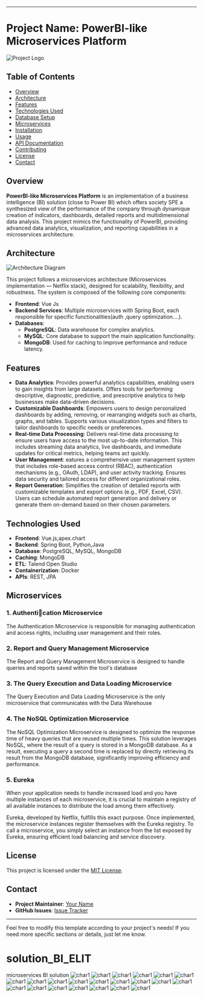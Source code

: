 
---

# Project Name: PowerBI-like Microservices Platform

![Project Logo](./full-version/public/logo.png)

## Table of Contents

- [Overview](#overview)
- [Architecture](#architecture)
- [Features](#features)
- [Technologies Used](#technologies-used)
- [Database Setup](#database-setup)
- [Microservices](#microservices)
- [Installation](#installation)
- [Usage](#usage)
- [API Documentation](#api-documentation)
- [Contributing](#contributing)
- [License](#license)
- [Contact](#contact)

## Overview

**PowerBI-like Microservices Platform** is an implementation of a business intelligence (BI) solution (close to Power BI) which offers society SPE a synthesized view of the performance of the company through dynamique creation of indicators, dashboards, detailed reports and multidimensional data analysis. This project mimics the functionality of PowerBI, providing advanced data analytics, visualization, and reporting capabilities in a microservices architecture.

## Architecture

![Architecture Diagram](./arch_micro.png)

This project follows a microservices architecture (Microservices implementation — Netflix stack), designed for scalability, flexibility, and robustness. The system is composed of the following core components:

- **Frontend**: Vue Js
- **Backend Services**: Multiple microservices with Spring Boot, each responsible for specific functionalities(auth ,query optimization....).
- **Databases**: 
  - **PostgreSQL**: Data warehouse for complex analytics.
  - **MySQL**: Core database to support the main application functionality.
  - **MongoDB**: Used for caching to improve performance and reduce latency.

## Features

- **Data Analytics**: Provides powerful analytics capabilities, enabling users to gain insights from large datasets. Offers tools for performing descriptive, diagnostic, predictive, and prescriptive analytics to help businesses make data-driven decisions.
- **Customizable Dashboards**: Empowers users to design personalized dashboards by adding, removing, or rearranging widgets such as charts, graphs, and tables. Supports various visualization types and filters to tailor dashboards to specific needs or preferences.
- **Real-time Data Processing**: Delivers real-time data processing to ensure users have access to the most up-to-date information. This includes streaming data analytics, live dashboards, and immediate updates for critical metrics, helping teams act quickly.
- **User Management**: eatures a comprehensive user management system that includes role-based access control (RBAC), authentication mechanisms (e.g., OAuth, LDAP), and user activity tracking. Ensures data security and tailored access for different organizational roles.
- **Report Generation**: Simplifies the creation of detailed reports with customizable templates and export options (e.g., PDF, Excel, CSV). Users can schedule automated report generation and delivery or generate them on-demand based on their chosen parameters.

## Technologies Used

- **Frontend**: Vue.js,apex.chart
- **Backend**: Spring Boot, Python,Java
- **Database**: PostgreSQL, MySQL, MongoDB
- **Caching**: MongoDB
- **ETL**: Talend Open Studio
- **Containerization**: Docker
- **APIs**: REST, JPA



## Microservices

### 1. **Authentication Microservice**

The Authentication Microservice is responsible for managing authentication and access rights, including user management and their roles.

### 2. **Report and Query Management Microservice**

The Report and Query Management Microservice is designed to handle queries and reports saved within the tool's database

### 3. **The Query Execution and Data Loading Microservice**

The Query Execution and Data Loading Microservice is the only microservice that communicates with the Data Warehouse

### 4. **The NoSQL Optimization Microservice**
The NoSQL Optimization Microservice is designed to optimize the response time of heavy queries that are reused multiple times. This solution leverages NoSQL, where the result of a query is stored in a MongoDB database.
As a result, executing a query a second time is replaced by directly retrieving its result from the MongoDB database, significantly improving efficiency and performance.

### 5. **Eureka**
When your application needs to handle increased load and you have multiple instances of each microservice, it is crucial to maintain a registry of all available instances to distribute the load among them effectively.

Eureka, developed by Netflix, fulfills this exact purpose. Once implemented, the microservice instances register themselves with the Eureka registry. To call a microservice, you simply select an instance from the list exposed by Eureka, ensuring efficient load balancing and service discovery.

## License

This project is licensed under the [MIT License](./LICENSE).

## Contact

- **Project Maintainer**: [Your Name](mailto:your-email@example.com)
- **GitHub Issues**: [Issue Tracker](https://github.com/your-username/your-repo-name/issues)

---

Feel free to modify this template according to your project's needs! If you need more specific sections or details, just let me know.

# solution_BI_ELIT
 microservices BI solution
 ![char1](https://github.com/islemmohamed/solution_BI_ELIT/blob/main/login.png)
 ![char1](https://github.com/islemmohamed/solution_BI_ELIT/blob/main/login%20chargement.png)
 ![char1](https://github.com/islemmohamed/solution_BI_ELIT/blob/main/dashboard.png)
 ![char1](https://github.com/islemmohamed/solution_BI_ELIT/blob/main/query%20creator.png)
 ![char1](https://github.com/islemmohamed/solution_BI_ELIT/blob/main/query%20creator%202.png)
 ![char1](https://github.com/islemmohamed/solution_BI_ELIT/blob/main/query%20creator%203.png)
 ![char1](https://github.com/islemmohamed/solution_BI_ELIT/blob/main/query%20creator%204.png)
 ![char1](https://github.com/islemmohamed/solution_BI_ELIT/blob/main/query%20creator%20after%20done.png)
 ![char1](https://github.com/islemmohamed/solution_BI_ELIT/blob/main/create%20chart.png)
 ![char1](https://github.com/islemmohamed/solution_BI_ELIT/blob/main/chart%201.png)
 ![char1](https://github.com/islemmohamed/solution_BI_ELIT/blob/main/chart%202.png)
 ![char1](https://github.com/islemmohamed/solution_BI_ELIT/blob/main/chart%203.png)
 ![char1](https://github.com/islemmohamed/solution_BI_ELIT/blob/main/export%20excel.png)
 ![char1](https://github.com/islemmohamed/solution_BI_ELIT/blob/main/query%20saver.png)
 ![char1](https://github.com/islemmohamed/solution_BI_ELIT/blob/main/partage%20query.png)
 ![char1](https://github.com/islemmohamed/solution_BI_ELIT/blob/main/insert%20query%20into%20report.png)
 ![char1](https://github.com/islemmohamed/solution_BI_ELIT/blob/main/report%20saver.png)
 ![char1](https://github.com/islemmohamed/solution_BI_ELIT/blob/main/create%20rapport.png)
 ![char1](https://github.com/islemmohamed/solution_BI_ELIT/blob/main/import%20Excel.png)
 ![char1](https://github.com/islemmohamed/solution_BI_ELIT/blob/main/user%20settings.png)
 ![char1](https://github.com/islemmohamed/solution_BI_ELIT/blob/main/edit%20delete%20user.png)
 ![char1](https://github.com/islemmohamed/solution_BI_ELIT/blob/main/liste%20users.png)

